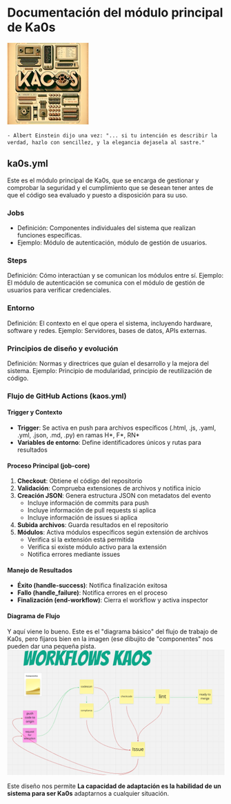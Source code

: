 # Documentación del módulo principal de Ka0s

![Ka0S](/core/imgs/kaos.jpeg)

```shell
- Albert Einstein dijo una vez: "... si tu intención es describir la verdad, hazlo con sencillez, y la elegancia dejasela al sastre."
```

## ka0s.yml

Este es el módulo principal de Ka0s, que se encarga de gestionar y comprobar la seguridad y el cumplimiento que se desean tener antes de que el código sea evaluado y puesto a disposición para su uso.

### Jobs

- Definición: Componentes individuales del sistema que realizan funciones específicas.
- Ejemplo: Módulo de autenticación, módulo de gestión de usuarios.

### Steps

Definición: Cómo interactúan y se comunican los módulos entre sí.
Ejemplo: El módulo de autenticación se comunica con el módulo de gestión de usuarios para verificar credenciales.

### Entorno

Definición: El contexto en el que opera el sistema, incluyendo hardware, software y redes.
Ejemplo: Servidores, bases de datos, APIs externas.

### Principios de diseño y evolución

Definición: Normas y directrices que guían el desarrollo y la mejora del sistema.
Ejemplo: Principio de modularidad, principio de reutilización de código.

### Flujo de GitHub Actions (kaos.yml)

#### Trigger y Contexto

- **Trigger**: Se activa en push para archivos específicos (.html, .js, .yaml, .yml, .json, .md, .py) en ramas H*, F*, RN*
- **Variables de entorno**: Define identificadores únicos y rutas para resultados

#### Proceso Principal (job-core)

1. **Checkout**: Obtiene el código del repositorio
2. **Validación**: Comprueba extensiones de archivos y notifica inicio
3. **Creación JSON**: Genera estructura JSON con metadatos del evento
   - Incluye información de commits para push
   - Incluye información de pull requests si aplica
   - Incluye información de issues si aplica
4. **Subida archivos**: Guarda resultados en el repositorio
5. **Módulos**: Activa módulos específicos según extensión de archivos
   - Verifica si la extensión está permitida
   - Verifica si existe módulo activo para la extensión
   - Notifica errores mediante issues

#### Manejo de Resultados

- **Éxito (handle-success)**: Notifica finalización exitosa
- **Fallo (handle_failure)**: Notifica errores en el proceso
- **Finalización (end-workflow)**: Cierra el workflow y activa inspector

#### Diagrama de Flujo

Y aquí viene lo bueno. Este es el "diagrama básico" del flujo de trabajo de Ka0s, pero fijaros bien en la imagen (ese dibujito de "componentes" nos pueden dar una pequeña pista.
![Diagrama conceptual del proceso completo](/core/imgs/workflow-ka0s.png)

Este diseño nos permite **La capacidad de adaptación es la habilidad de un sistema para ser Ka0s** adaptarnos a cualquier situación.
